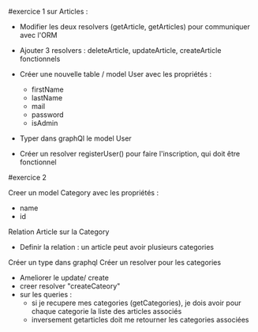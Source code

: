 #exercice 1 
sur Articles : 
- Modifier les deux resolvers (getArticle, getArticles) pour communiquer avec l'ORM
- Ajouter 3 resolvers : deleteArticle, updateArticle, createArticle fonctionnels

- Créer une nouvelle table / model User avec les propriétés : 
    - firstName
    - lastName
    - mail
    - password
    - isAdmin

- Typer dans graphQl le model User
- Créer un resolver registerUser() pour faire l'inscription, qui doit être fonctionnel

#exercice 2

Creer un model Category avec les propriétés :
- name
- id

Relation Article sur la Category 
- Definir la relation : un article peut avoir plusieurs categories

Créer un type dans graphql 
Créer un resolver pour les categories
- Ameliorer le update/ create
- creer resolver "createCateory"
- sur les queries :
    - si je recupere mes categories (getCategories), je dois avoir pour chaque categorie la liste des articles associés
    - inversement getarticles doit me retourner les categories associées  